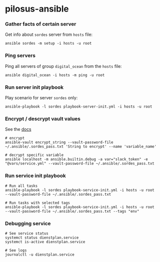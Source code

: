# pilosus-ansible

### Gather facts of certain server

Get info about `sordes` server from `hosts` file:

```
ansible sordes -m setup -i hosts -u root
```

### Ping servers

Ping all servers of group `digital_ocean` from the `hosts` file:

```
ansible digital_ocean -i hosts -m ping -u root
```

### Run server init playbook

Play scenario for server `sordes` only:

```
ansible-playbook -l sordes playbook-server-init.yml -i hosts -u root
```

### Encrypt / descrypt vault values

See the [docs](https://docs.ansible.com/ansible/latest/user_guide/vault.html)

```
# encrypt
ansible-vault encrypt_string --vault-password-file ~/.ansible/.sordes_pass.txt 'String to encrypt' --name 'variable_name'

# decrypt specific variable
ansible localhost -m ansible.builtin.debug -a var="slack_token" -e "@vars/service.yml" --vault-password-file ~/.ansible/.sordes_pass.txt
```


### Run service init playbook

```
# Run all tasks
ansible-playbook -l sordes playbook-service-init.yml -i hosts -u root --vault-password-file ~/.ansible/.sordes_pass.txt

# Run tasks with selected tags
ansible-playbook -l sordes playbook-service-init.yml -i hosts -u root --vault-password-file ~/.ansible/.sordes_pass.txt --tags "env"
```



### Debugging service

```
# See service status
systemct status dienstplan.service
systemct is-active dienstplan.service

# See logs
journalctl -u dienstplan.service
```
